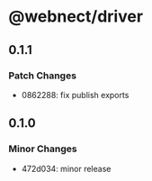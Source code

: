 # @webnect/driver

## 0.1.1

### Patch Changes

- 0862288: fix publish exports

## 0.1.0

### Minor Changes

- 472d034: minor release
